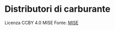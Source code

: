 # Distributori di carburante 

Licenza CCBY 4.0 MISE
Fonte: [MISE](https://www.mise.gov.it/index.php/it/open-data/elenco-dataset/2032336-carburanti-prezzi-praticati-e-anagrafica-degli-impianti)
 
